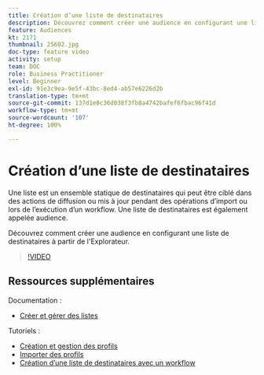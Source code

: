 ```yaml
---
title: Création d’une liste de destinataires
description: Découvrez comment créer une audience en configurant une liste de destinataires à partir de l'Explorateur.
feature: Audiences
kt: 2171
thumbnail: 25602.jpg
doc-type: feature video
activity: setup
team: DOC
role: Business Practitioner
level: Beginner
exl-id: 91e3c9ea-9e5f-43bc-8ed4-ab57e6226d2b
translation-type: tm+mt
source-git-commit: 137d1e0c36d038f3fb8a4742bafef6fbac96f41d
workflow-type: tm+mt
source-wordcount: '107'
ht-degree: 100%

---
```


# Création d’une liste de destinataires

Une liste est un ensemble statique de destinataires qui peut être ciblé dans des actions de diffusion ou mis à jour pendant des opérations d’import ou lors de l’exécution d’un workflow. Une liste de destinataires est également appelée audience.

Découvrez comment créer une audience en configurant une liste de destinataires à partir de l&#39;Explorateur.

>[!VIDEO](https://video.tv.adobe.com/v/25602/quality=12)

## Ressources supplémentaires

Documentation :

* [Créer et gérer des listes](https://docs.adobe.com/content/help/fr-FR/campaign-classic/using/getting-started/profile-management/creating-and-managing-lists.html)

Tutoriels :

* [Création et gestion des profils](/help/profile-management/create-and-manage-profiles.md)
* [Importer des profils](/help/data-management/importing-profiles.md)   
* [Création d’une liste de destinataires avec un workflow](/help/profile-management/creating-a-list-of-recipients-with-a-workflow.md)
